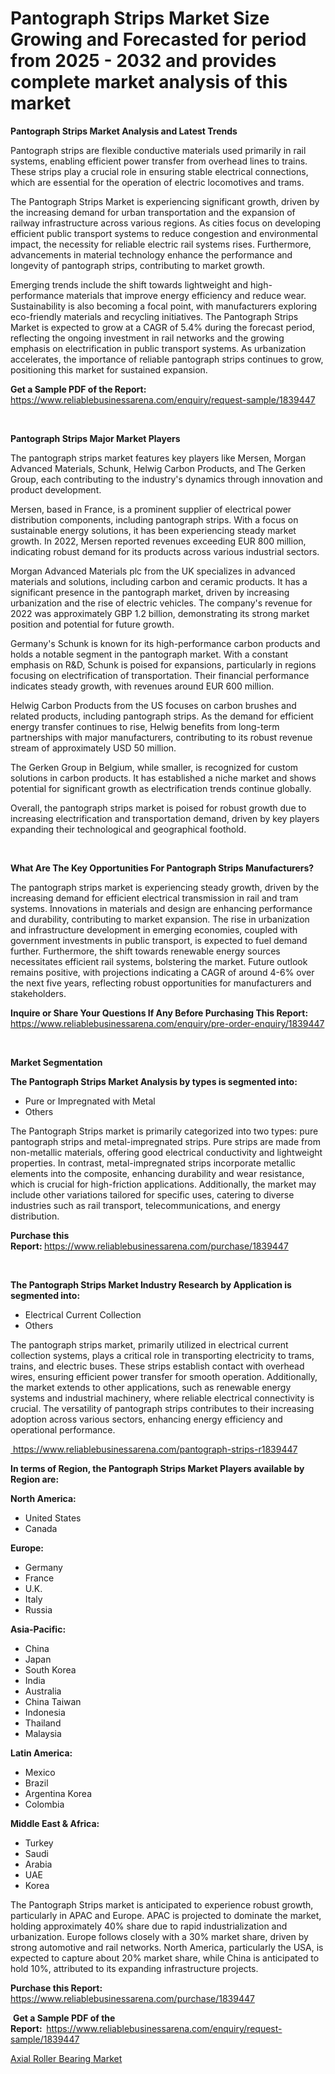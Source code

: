 <p><h1>Pantograph Strips Market Size Growing and Forecasted for period from 2025 - 2032 and provides complete market analysis of this market</h1></p><p><strong>Pantograph Strips Market Analysis and Latest Trends</strong></p>
<p><p>Pantograph strips are flexible conductive materials used primarily in rail systems, enabling efficient power transfer from overhead lines to trains. These strips play a crucial role in ensuring stable electrical connections, which are essential for the operation of electric locomotives and trams.</p><p>The Pantograph Strips Market is experiencing significant growth, driven by the increasing demand for urban transportation and the expansion of railway infrastructure across various regions. As cities focus on developing efficient public transport systems to reduce congestion and environmental impact, the necessity for reliable electric rail systems rises. Furthermore, advancements in material technology enhance the performance and longevity of pantograph strips, contributing to market growth.</p><p>Emerging trends include the shift towards lightweight and high-performance materials that improve energy efficiency and reduce wear. Sustainability is also becoming a focal point, with manufacturers exploring eco-friendly materials and recycling initiatives. The Pantograph Strips Market is expected to grow at a CAGR of 5.4% during the forecast period, reflecting the ongoing investment in rail networks and the growing emphasis on electrification in public transport systems. As urbanization accelerates, the importance of reliable pantograph strips continues to grow, positioning this market for sustained expansion.</p></p>
<p><strong>Get a Sample PDF of the Report:&nbsp;</strong> <a href="https://www.reliablebusinessarena.com/enquiry/request-sample/1839447?utm_campaign=2329&utm_medium=2&utm_source=Github&utm_content=ia&utm_term=19022025&utm_id=pantograph-strips">https://www.reliablebusinessarena.com/enquiry/request-sample/1839447</a></p>
<p>&nbsp;</p>
<p><strong>Pantograph Strips Major Market Players</strong></p>
<p><p>The pantograph strips market features key players like Mersen, Morgan Advanced Materials, Schunk, Helwig Carbon Products, and The Gerken Group, each contributing to the industry's dynamics through innovation and product development. </p><p>Mersen, based in France, is a prominent supplier of electrical power distribution components, including pantograph strips. With a focus on sustainable energy solutions, it has been experiencing steady market growth. In 2022, Mersen reported revenues exceeding EUR 800 million, indicating robust demand for its products across various industrial sectors.</p><p>Morgan Advanced Materials plc from the UK specializes in advanced materials and solutions, including carbon and ceramic products. It has a significant presence in the pantograph market, driven by increasing urbanization and the rise of electric vehicles. The company's revenue for 2022 was approximately GBP 1.2 billion, demonstrating its strong market position and potential for future growth.</p><p>Germany's Schunk is known for its high-performance carbon products and holds a notable segment in the pantograph market. With a constant emphasis on R&D, Schunk is poised for expansions, particularly in regions focusing on electrification of transportation. Their financial performance indicates steady growth, with revenues around EUR 600 million.</p><p>Helwig Carbon Products from the US focuses on carbon brushes and related products, including pantograph strips. As the demand for efficient energy transfer continues to rise, Helwig benefits from long-term partnerships with major manufacturers, contributing to its robust revenue stream of approximately USD 50 million.</p><p>The Gerken Group in Belgium, while smaller, is recognized for custom solutions in carbon products. It has established a niche market and shows potential for significant growth as electrification trends continue globally.</p><p>Overall, the pantograph strips market is poised for robust growth due to increasing electrification and transportation demand, driven by key players expanding their technological and geographical foothold.</p></p>
<p>&nbsp;</p>
<p><strong>What Are The Key Opportunities For Pantograph Strips Manufacturers?</strong></p>
<p><p>The pantograph strips market is experiencing steady growth, driven by the increasing demand for efficient electrical transmission in rail and tram systems. Innovations in materials and design are enhancing performance and durability, contributing to market expansion. The rise in urbanization and infrastructure development in emerging economies, coupled with government investments in public transport, is expected to fuel demand further. Furthermore, the shift towards renewable energy sources necessitates efficient rail systems, bolstering the market. Future outlook remains positive, with projections indicating a CAGR of around 4-6% over the next five years, reflecting robust opportunities for manufacturers and stakeholders.</p></p>
<p><strong>Inquire or Share Your Questions If Any Before Purchasing This Report:</strong> <a href="https://www.reliablebusinessarena.com/enquiry/pre-order-enquiry/1839447?utm_campaign=2329&utm_medium=2&utm_source=Github&utm_content=ia&utm_term=19022025&utm_id=pantograph-strips">https://www.reliablebusinessarena.com/enquiry/pre-order-enquiry/1839447</a></p>
<p>&nbsp;</p>
<p><strong>Market Segmentation</strong></p>
<p><strong>The Pantograph Strips Market Analysis by types is segmented into:</strong></p>
<p><ul><li>Pure or Impregnated with Metal</li><li>Others</li></ul></p>
<p><p>The Pantograph Strips market is primarily categorized into two types: pure pantograph strips and metal-impregnated strips. Pure strips are made from non-metallic materials, offering good electrical conductivity and lightweight properties. In contrast, metal-impregnated strips incorporate metallic elements into the composite, enhancing durability and wear resistance, which is crucial for high-friction applications. Additionally, the market may include other variations tailored for specific uses, catering to diverse industries such as rail transport, telecommunications, and energy distribution.</p></p>
<p><strong>Purchase this Report:&nbsp;</strong><a href="https://www.reliablebusinessarena.com/purchase/1839447?utm_campaign=2329&utm_medium=2&utm_source=Github&utm_content=ia&utm_term=19022025&utm_id=pantograph-strips">https://www.reliablebusinessarena.com/purchase/1839447</a></p>
<p>&nbsp;</p>
<p><strong>The Pantograph Strips Market Industry Research by Application is segmented into:</strong></p>
<p><ul><li>Electrical Current Collection</li><li>Others</li></ul></p>
<p><p>The pantograph strips market, primarily utilized in electrical current collection systems, plays a critical role in transporting electricity to trams, trains, and electric buses. These strips establish contact with overhead wires, ensuring efficient power transfer for smooth operation. Additionally, the market extends to other applications, such as renewable energy systems and industrial machinery, where reliable electrical connectivity is crucial. The versatility of pantograph strips contributes to their increasing adoption across various sectors, enhancing energy efficiency and operational performance.</p></p>
<p><a href="https://www.reliablebusinessarena.com/pantograph-strips-r1839447?utm_campaign=2329&utm_medium=2&utm_source=Github&utm_content=ia&utm_term=19022025&utm_id=pantograph-strips">&nbsp;https://www.reliablebusinessarena.com/pantograph-strips-r1839447</a></p>
<p><strong>In terms of Region, the Pantograph Strips Market Players available by Region are:</strong></p>
<p>
    <p> <strong> North America: </strong>
        <ul>
            <li>United States</li>
            <li>Canada</li>
        </ul>
        </p> 
    <p> <strong> Europe: </strong>
        <ul>
            <li>Germany</li>
            <li>France</li>
            <li>U.K.</li>
            <li>Italy</li>
            <li>Russia</li>
        </ul>
        </p> 
    <p> <strong> Asia-Pacific: </strong>
        <ul>
            <li>China</li>
            <li>Japan</li>
            <li>South Korea</li>
            <li>India</li>
            <li>Australia</li>
            <li>China Taiwan</li>
            <li>Indonesia</li>
            <li>Thailand</li>
            <li>Malaysia</li>
        </ul>
        </p> 
    <p> <strong> Latin America: </strong>
        <ul>
            <li>Mexico</li>
            <li>Brazil</li>
            <li>Argentina Korea</li>
            <li>Colombia</li>
        </ul>
        </p> 
    <p> <strong> Middle East & Africa: </strong>
        <ul>
            <li>Turkey</li>
            <li>Saudi</li>
            <li>Arabia</li>
            <li>UAE</li>
            <li>Korea</li>
        </ul>
    </p>
    </p>
<p><p>The Pantograph Strips market is anticipated to experience robust growth, particularly in APAC and Europe. APAC is projected to dominate the market, holding approximately 40% share due to rapid industrialization and urbanization. Europe follows closely with a 30% market share, driven by strong automotive and rail networks. North America, particularly the USA, is expected to capture about 20% market share, while China is anticipated to hold 10%, attributed to its expanding infrastructure projects.</p></p>
<p><strong>Purchase this Report: </strong><a href="https://www.reliablebusinessarena.com/purchase/1839447?utm_campaign=2329&utm_medium=2&utm_source=Github&utm_content=ia&utm_term=19022025&utm_id=pantograph-strips">https://www.reliablebusinessarena.com/purchase/1839447</a></p>
<p>&nbsp;<strong>Get a Sample PDF of the Report:&nbsp;&nbsp;</strong><a href="https://www.reliablebusinessarena.com/enquiry/request-sample/1839447?utm_campaign=2329&utm_medium=2&utm_source=Github&utm_content=ia&utm_term=19022025&utm_id=pantograph-strips">https://www.reliablebusinessarena.com/enquiry/request-sample/1839447</a></p>
<p><strong></strong></p>
<p><p><a href="https://github.com/toldenargelia86/Market-Research-Report-List-1/blob/main/axial-roller-bearing-market.md?utm_campaign=2329&utm_medium=2&utm_source=Github&utm_content=ia&utm_term=19022025&utm_id=pantograph-strips">Axial Roller Bearing Market</a></p></p>